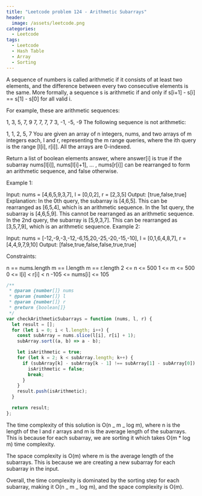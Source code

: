 ```yaml
---
title: "Leetcode problem 124 - Arithmetic Subarrays"
header:
  image: /assets/leetcode.png
categories:
  - Leetcode
tags:
  - Leetcode
  - Hash Table
  - Array
  - Sorting
---
```


A sequence of numbers is called arithmetic if it consists of at least two elements, and the difference between every two consecutive elements is the same. More formally, a sequence s is arithmetic if and only if s[i+1] - s[i] == s[1] - s[0] for all valid i.

For example, these are arithmetic sequences:

1, 3, 5, 7, 9
7, 7, 7, 7
3, -1, -5, -9
The following sequence is not arithmetic:

1, 1, 2, 5, 7
You are given an array of n integers, nums, and two arrays of m integers each, l and r, representing the m range queries, where the ith query is the range [l[i], r[i]]. All the arrays are 0-indexed.

Return a list of boolean elements answer, where answer[i] is true if the subarray nums[l[i]], nums[l[i]+1], ... , nums[r[i]] can be rearranged to form an arithmetic sequence, and false otherwise.

Example 1:

Input: nums = [4,6,5,9,3,7], l = [0,0,2], r = [2,3,5]
Output: [true,false,true]
Explanation:
In the 0th query, the subarray is [4,6,5]. This can be rearranged as [6,5,4], which is an arithmetic sequence.
In the 1st query, the subarray is [4,6,5,9]. This cannot be rearranged as an arithmetic sequence.
In the 2nd query, the subarray is [5,9,3,7]. This can be rearranged as [3,5,7,9], which is an arithmetic sequence.
Example 2:

Input: nums = [-12,-9,-3,-12,-6,15,20,-25,-20,-15,-10], l = [0,1,6,4,8,7], r = [4,4,9,7,9,10]
Output: [false,true,false,false,true,true]

Constraints:

n == nums.length
m == l.length
m == r.length
2 <= n <= 500
1 <= m <= 500
0 <= l[i] < r[i] < n
-105 <= nums[i] <= 105

```js
/**
 * @param {number[]} nums
 * @param {number[]} l
 * @param {number[]} r
 * @return {boolean[]}
 */
var checkArithmeticSubarrays = function (nums, l, r) {
  let result = [];
  for (let i = 0; i < l.length; i++) {
    const subArray = nums.slice(l[i], r[i] + 1);
    subArray.sort((a, b) => a - b);

    let isArithmetic = true;
    for (let k = 2; k < subArray.length; k++) {
      if (subArray[k] - subArray[k - 1] !== subArray[1] - subArray[0]) {
        isArithmetic = false;
        break;
      }
    }
    result.push(isArithmetic);
  }

  return result;
};
```

The time complexity of this solution is O(n _ m _ log m), where n is the length of the l and r arrays and m is the average length of the subarrays. This is because for each subarray, we are sorting it which takes O(m \* log m) time complexity.

The space complexity is O(m) where m is the average length of the subarrays. This is because we are creating a new subarray for each subarray in the input.

Overall, the time complexity is dominated by the sorting step for each subarray, making it O(n _ m _ log m), and the space complexity is O(m).
